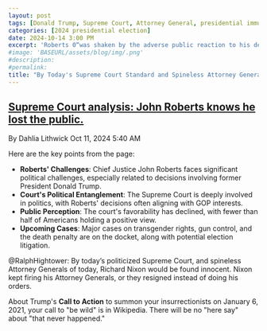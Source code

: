```yaml
---
layout: post
tags: [Donald Trump, Supreme Court, Attorney General, presidential immunity]
categories: [2024 presidential election]
date: 2024-10-14 3:00 PM
excerpt: 'Roberts 0“was shaken by the adverse public reaction to his decision affording Trump substantial immunity from criminal prosecution. His protestations that the case concerned the presidency, not Trump, held little currency. His protestations that the case concerned the presidency, not Trump, held little currency..'
#image: 'BASEURL/assets/blog/img/.png'
#description:
#permalink:
title: "By Today's Supreme Court Standard and Spineless Attorney Generals, Richard Nixon Would Be Innocent."
---
```



## [Supreme Court analysis: John Roberts knows he lost the public.](https://slate.com/news-and-politics/2024/10/supreme-court-analysis-john-roberts-public-confidence-crash.html)

By Dahlia Lithwick
Oct 11, 2024 5:40 AM


Here are the key points from the page:

- **Roberts' Challenges**: Chief Justice John Roberts faces significant political challenges, especially related to decisions involving former President Donald Trump.
- **Court's Political Entanglement**: The Supreme Court is deeply involved in politics, with Roberts' decisions often aligning with GOP interests.
- **Public Perception**: The court's favorability has declined, with fewer than half of Americans holding a positive view.
- **Upcoming Cases**: Major cases on transgender rights, gun control, and the death penalty are on the docket, along with potential election litigation.

@RalphHightower: By today’s politicized Supreme Court, and spineless Attorney Generals of today, Richard Nixon would be found innocent. Nixon kept firing his Attorney Generals, or they resigned instead of doing his orders.

About Trump's **Call to Action** to summon your insurrectionists on January 6, 2021, your call to "be wild" is in Wikipedia. There will be no "here say" about "that never happened."
